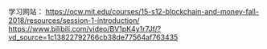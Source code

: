 学习网站：
https://ocw.mit.edu/courses/15-s12-blockchain-and-money-fall-2018/resources/session-1-introduction/
https://www.bilibili.com/video/BV1pK4y1r7Jf/?vd_source=1c13822792766cb38de77564af763435
